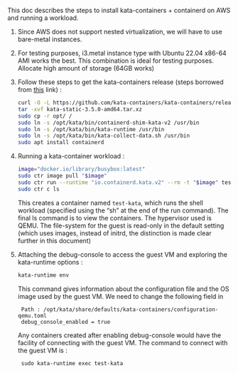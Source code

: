 This doc describes the steps to install kata-containers + containerd on AWS and running a workload. 

1. Since AWS does not support nested virtualization, we will have to use bare-metal instances.

2. For testing purposes, i3.metal instance type with Ubuntu 22.04 x86-64 AMI works the best. This combination is ideal for testing purposes. Allocate high amount of storage (64GB works)

3. Follow these steps to get the kata-containers release (steps borrowed from [this](https://github.com/kata-containers/kata-containers/blob/main/docs/install/container-manager/containerd/containerd-install.md) link) : 

    ```bash
    curl -O -L https://github.com/kata-containers/kata-containers/releases/download/3.5.0/kata-static-3.5.0-amd64.tar.xz
    tar -xvf kata-static-3.5.0-amd64.tar.xz
    sudo cp -r opt/ /
    sudo ln -s /opt/kata/bin/containerd-shim-kata-v2 /usr/bin
    sudo ln -s /opt/kata/bin/kata-runtime /usr/bin
    sudo ln -s /opt/kata/bin/kata-collect-data.sh /usr/bin
    sudo apt install containerd
    ```

4. Running a kata-container workload : 

    ```bash
    image="docker.io/library/busybox:latest"
    sudo ctr image pull "$image"
    sudo ctr run --runtime "io.containerd.kata.v2" --rm -t "$image" test-kata sh
    sudo ctr c ls
    ```

    This creates a container named `test-kata`, which runs the shell workload (specified using the “sh” at the end of the run command). The final ls command is to view the containers. The hypervisor used is QEMU. The file-system for the guest is read-only in the default setting (which uses images, instead of initrd, the distinction is made clear further in this document)

5. Attaching the debug-console to access the guest VM and exploring the kata-runtime options : 

    ```bash
    kata-runtime env
    ```

    This command gives information about the configuration file and the OS image used by the guest VM. We need to change the following field in

        Path : /opt/kata/share/defaults/kata-containers/configuration-qemu.toml
        debug_console_enabled = true

    Any containers created after enabling debug-console would have the facility of connecting with the guest VM. The command to connect with the guest VM is : 

        sudo kata-runtime exec test-kata